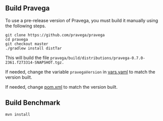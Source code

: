 ## Build Pravega

To use a pre-release version of Pravega, you must build it manually
using the following steps.

```
git clone https://github.com/pravega/pravega
cd pravega
git checkout master
./gradlew install distTar
```

This will build the file `pravega/build/distributions/pravega-0.7.0-2361.f273314-SNAPSHOT.tgz.`

If needed, change the variable `pravegaVersion` in [vars.yaml](../deploy/vars.yaml) to match the version built.

If needed, change [pom.xml](../pom.xml) to match the version built.

## Build Benchmark

```
mvn install
```
